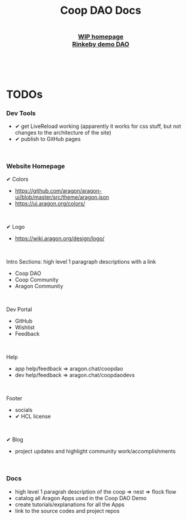 <h1 align="center">Coop DAO Docs</h1>
<h3 align="center">
  <br>
  <a href='https://aragoncoop.github.io/coop-dao-docs/'>WIP homepage</a>
  <br>
  <a href='https://rinkeby.aragon.org/#/flight.aragonid.eth/0xd13a1c90050dca41082c830b94145b323791b320'>Rinkeby demo DAO</a>
  <br>
</h3>

<br><br><br>

# TODOs

### Dev Tools 
- ✔ get LiveReload working (apparently it works for css stuff, but not changes to the architecture of the site)
- ✔ publish to GitHub pages

<br />

### Website Homepage 

✔ Colors
- https://github.com/aragon/aragon-ui/blob/master/src/theme/aragon.json
- https://ui.aragon.org/colors/

<br />

✔ Logo
- https://wiki.aragon.org/design/logo/

<br />

Intro Sections: high level 1 paragraph descriptions with a link
- Coop DAO
- Coop Community 
- Aragon Community

<br />

Dev Portal
- GitHub
- Wishlist
- Feedback

<br />

Help
- app help/feedback => aragon.chat/coopdao
- dev help/feedback => aragon.chat/coopdaodevs

<br />

Footer
- socials
- ✔ HCL license

<br />

✔ Blog
- project updates and highlight community work/accomplishments

<br />

### Docs 
- high level 1 paragrah description of the coop => nest => flock flow
- catalog all Aragon Apps used in the Coop DAO Demo
- create tutorials/explanations for all the Apps
- link to the source codes and project repos
